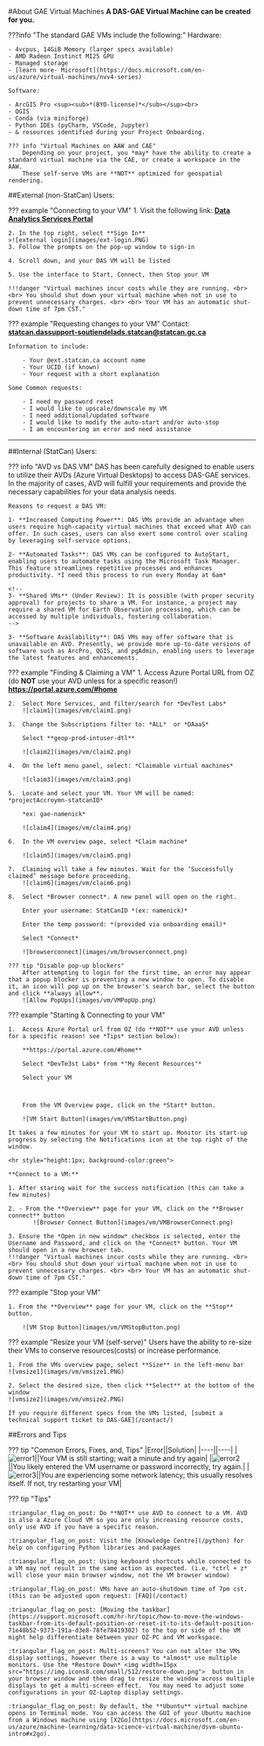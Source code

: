 #About GAE Virtual Machines
**A DAS-GAE Virtual Machine can be created for you.** 
	
???info "The standard GAE VMs include the following:"
	Hardware:

	- 4vcpus, 14GiB Memory (larger specs available)
	- AMD Radeon Instinct MI25 GPU
	- Managed storage
	- [learn more- Microsoft](https://docs.microsoft.com/en-us/azure/virtual-machines/nvv4-series)

	Software:

	- ArcGIS Pro <sup><sub>*(BYO-license)*</sub></sup><br> 
	- QGIS 
	- Conda (via miniforge)
	- Python IDEs (pyCharm, VSCode, Jupyter)
	- & resources identified during your Project Onboarding.

	??? info "Virtual Machines on AAW and CAE"
		Depending on your project, you *may* have the ability to create a standard virtual machine via the CAE, or create a workspace in the AAW.  
		These self-serve VMs are **NOT** optimized for geospatial rendering.

##External (non-StatCan) Users:

??? example "Connecting to your VM"
	1. Visit the following link: **[Data Analytics Services Portal](https://www.statcan.gc.ca/data-analytics-services/overview)**
	
	2. In the top right, select **Sign In**
	>![external login](images/ext-login.PNG)
	3. Follow the prompts on the pop-up window to sign-in
	
	4. Scroll down, and your DAS VM will be listed
	
	5. Use the interface to Start, Connect, then Stop your VM
	
	!!!danger "Virtual machines incur costs while they are running. <br> <br> You should shut down your virtual machine when not in use to prevent unnecessary charges. <br> <br> Your VM has an automatic shut-down time of 7pm CST."
	
??? example "Requesting changes to your VM"
	Contact: **statcan.dassupport-soutiendelads.statcan@statcan.gc.ca**
	
	Information to include:
	
		- Your @ext.statcan.ca account name
		- Your UCID (if known)
		- Your request with a short explanation
	
	Some Common requests:
	
		- I need my password reset
		- I would like to upscale/downscale my VM
		- I need additional/updated software
		- I would like to modify the auto-start and/or auto-stop
		- I am encountering an error and need assistance

---

##Internal (StatCan) Users:

??? info "AVD vs DAS VM"
	DAS has been carefully designed to enable users to utilize their AVDs (Azure Virtual Desktops) to access DAS-GAE services. In the majority of cases, AVD will fulfill your requirements and provide the necessary capabilities for your data analysis needs.
	
	Reasons to request a DAS VM:
	
	1- **Increased Computing Power**: DAS VMs provide an advantage when users require high-capacity virtual machines that exceed what AVD can offer. In such cases, users can also exert some control over scaling by leveraging self-service options.

	2- **Automated Tasks**: DAS VMs can be configured to AutoStart, enabling users to automate tasks using the Microsoft Task Manager. This feature streamlines repetitive processes and enhances productivity. *I need this process to run every Monday at 6am*

	<!--
	3- **Shared VMs** (Under Review): It is possible (with proper security approval) for projects to share a VM. For instance, a project may require a shared VM for Earth Observation processing, which can be accessed by multiple individuals, fostering collaboration.
	-->
	
	3- **Software Availability**: DAS VMs may offer software that is unavailable on AVD. Presently, we provide more up-to-date versions of software such as ArcPro, QGIS, and pgAdmin, enabling users to leverage the latest features and enhancements.


??? example "Finding & Claiming a VM"
	1.	Access Azure Portal URL from OZ (do **NOT** use your AVD unless for a specific reason!)
		**https://portal.azure.com/#home**

	2.	Select More Services, and filter/search for *DevTest Labs*
		![claim1](images/vm/claim1.png)  
		
	3.	Change the Subscriptions filter to: *ALL*  or *DAaaS*

		Select **geop-prod-intuser-dtl**

		![claim2](images/vm/claim2.png)  

	4.	On the left menu panel, select: *Claimable virtual machines*

		![claim3](images/vm/claim3.png)  

	5.	Locate and select your VM. Your VM will be named: *projectAccroymn-statcanID*

		*ex: gae-namenick*

		![claim4](images/vm/claim4.png)  

	6.	In the VM overview page, select *Claim machine*

		![claim5](images/vm/claim5.png)  

	7.	Claiming will take a few minutes. Wait for the ‘Successfully claimed’ message before proceeding.
		![claim6](images/vm/claim6.png)  

	8.	Select *Browser connect*. A new panel will open on the right.

		Enter your username: StatCanID *(ex: namenick)*
		
		Enter the temp password: *(provided via onboarding email)*
		
		Select *Connect*

		![browserconnect](images/vm/browserconnect.png)  
	
	??? tip "Disable pop-up blockers" 
		After attempting to login for the first time, an error may appear that a popup blocker is preventing a new window to open. To disable it, an icon will pop up on the browser's search bar, select the button and click **always allow**. 
		![Allow PopUps](images/vm/VMPopUp.png)
  
??? example "Starting & Connecting to your VM"

	1.	Access Azure Portal url from OZ (do **NOT** use your AVD unless for a specific reason! see *Tips* section below):

		**https://portal.azure.com/#home**
		
		Select *DevTe3st Labs* from *"My Recent Resources"*
		
		Select your VM
		
		

		From the VM Overview page, click on the *Start* button.  

		![VM Start Button](images/vm/VMStartButton.png)  

	It takes a few minutes for your VM to start up. Monitor its start-up progress by selecting the Notifications icon at the top right of the window.   

	<hr style="height:1px; background-color:green">

	**Connect to a VM:**

	1. After staring wait for the success notification (this can take a few minutes)
		
	2. - From the **Overview** page for your VM, click on the **Browser connect** button 
		   ![Browser Connect Button](images/vm/VMBrowserConnect.png)

	3. Ensure the *Open in new window* checkbox is selected, enter the Username and Password, and click on the *Connect* button. Your VM should open in a new browser tab.
	!!!danger "Virtual machines incur costs while they are running. <br> <br> You should shut down your virtual machine when not in use to prevent unnecessary charges. <br> <br> Your VM has an automatic shut-down time of 7pm CST."



   
??? example  "Stop your VM"

	1. From the **Overview** page for your VM, click on the **Stop** button.  

		![VM Stop Button](images/vm/VMStopButton.png)  



??? example  "Resize your VM (self-serve)"
	Users have the ability to re-size their VMs to conserve resources(costs) or increase performance.

	1. From the VMs overview page, select **Size** in the left-menu bar
	![vmsize1](images/vm/vmsize1.PNG)

	2. Select the desired size, then click **Select** at the bottom of the window
	![vmsize2](images/vm/vmsize2.PNG)

	If you require different specs from the VMs listed, [submit a technical support ticket to DAS-GAE](/contact/)

##Errors and Tips

??? tip "Common Errors, Fixes, and, Tips"
	|Error||Solution|
	|----||----|
	|![error1](images/vm/error_bastion_falseStart.png)||Your VM is still starting; wait a minute and try again|
	|![error2](images/vm/error_loginFailed.png)||You likely entered the VM username or password incorrectly, try again.|
	|![error3](images/vm/error_bastion.png)||You are experiencing some network latency; this usually resolves itself. If not, try restarting your VM|


??? tip "Tips"

	:triangular_flag_on_post: Do **NOT** use AVD to connect to a VM. AVD is also a Azure Cloud VM so you are only increasing resource costs, only use AVD if you have a specific reason.

	:triangular_flag_on_post: Visit the [Knowledge Centre](/python) for help on configuring Python libraries and packages

	:triangular_flag_on_post: Using keyboard shortcuts while connected to a VM may not result in the same action as expected. (i.e. *ctrl + z* will close your main browser window, not the VM browser window)

	:triangular_flag_on_post: VMs have an auto-shutdown time of 7pm cst. (this can be adjusted upon request: [FAQ](/contact)

	:triangular_flag_on_post: [Moving the taskbar](https://support.microsoft.com/hr-hr/topic/how-to-move-the-windows-taskbar-from-its-default-position-or-reset-it-to-its-default-position-71e48b52-9373-191a-d3e8-78fe78419302) to the top or side of the VM might help differentiate between your OZ-PC and VM workspace.

	:triangular_flag_on_post: Multi-screens? You can not alter the VMs display settings, however there is a way to *almost* use multiple monitors. Use the *Restore Down* <img width=15px src="https://img.icons8.com/small/512/restore-down.png">  button in your browser window and then drag to resize the window across multiple displays to get a multi-screen effect.  You may need to adjust some configurations in your OZ-Laptop display settings.

	:triangular_flag_on_post: By default, the **Ubuntu** virtual machine opens in Terminal mode. You can access the GUI of your Ubuntu machine from a Windows machine using [X2Go](https://docs.microsoft.com/en-us/azure/machine-learning/data-science-virtual-machine/dsvm-ubuntu-intro#x2go).



